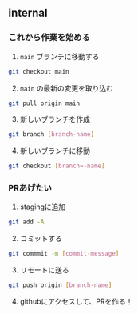 ## internal

### これから作業を始める

1. `main` ブランチに移動する

```sh
git checkout main
```

2. `main` の最新の変更を取り込む

```sh
git pull origin main
```

3. 新しいブランチを作成

```sh
git branch [branch-name]
```

4. 新しいブランチに移動

```sh
git checkout [branch=-name]
```

### PRあげたい

1. stagingに追加
```sh
git add -A
```

2. コミットする
```sh
git commmit -m [commit-message]
```

3. リモートに送る
```sh
git push origin [branch-name]
```

4. githubにアクセスして、PRを作る！

```sh

